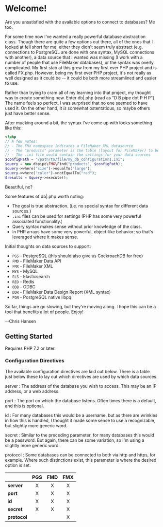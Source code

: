 # Welcome!

Are you unsatisfied with the available options to connect to databases? Me too.

For some time now I've wanted a really powerful database abstraction class. Though there are quite a few options out
there, all of the ones that I looked at fell short for me: either they didn't seem truly abstract (e.g. connections to
PostgreSQL are done with one syntax, MySQL connections with another), a data source that I wanted was missing (I work with a number of people that use FileMaker databases), or the
syntax was overly complicated. My first stab at this grew from my first ever PHP project and is called FX.php. However,
being my first ever PHP project, it's not really as well designed as it could be -- it could be both more streamlined and
easier to use.

Rather than trying to cram all of my learning into that project, my thought was to create something new. Enter db|.php
(read as "D B pipe dot P H P"). The name feels so perfect, I was surprised that no one seemed to have used it. On the
other hand, it *is* somewhat ostentatious, so maybe others just have better sense.

After mucking around a bit, the syntax I've come up with looks something like this:
```php
<?php
// A few notes:
// - The FMX namespace indicates a FileMaker XML datasource
// - The "products" parameter is the table (layout for FileMaker) to be queried
// - The .ini file would contain the settings for your data sources
$configPath = "/path/to/file/my_db_configurations.ini";
$query = new dbpipe\FMX\Find("products", $configPath);
$query->where("size")->equalTo("large");
$query->where("color")->notEqualTo("red");
$results = $query->execute();
```
Beautiful, no?

Some features of db|.php worth noting:

- The goal is true abstraction. (i.e. no special syntax for different data sources.)
- `.ini` files can be used for settings (PHP has some very powerful associated functionality.)
- Query syntax makes sense without prior knowledge of the class.
- In PHP arrays have some very powerful, object-like behavior; so that's leveraged where it makes sense.

Initial thoughts on data sources to support:
- `PGS` - PostgreSQL (this should also give us CockroachDB for free)
- `FMD` - FileMaker Data API
- `FMX` - FileMaker XML
- `MYS` - MySQL
- `ELS` - Elasticsearch
- `RED` - Redis
- `ODB` - ODBC
- `DDR` - FileMaker Data Design Report (XML syntax)
- `PGN` - PostgreSQL native libpq

So far, things are go slowing, but they're moving along. I hope this can be a tool that benefits a lot of people. Enjoy!

--Chris Hansen

## Getting Started

Requires PHP 7.2 or later.

### Configuration Directives

The available configuration directives are laid out below. There is a table just below these to lay out which directives are used by which data sources.

server
: The address of the database you wish to access. This may be an IP address, or a web address.

port
: The port on which the database listens. Often times there is a default, and this is optional.

id
: For many databases this would be a username, but as there are wrinkles in how this is handled, I thought it made some sense to use a recognizable, but slightly more generic word.

secret
: Similar to the preceding parameter, for many databases this would be a password. But again, there can be some variation, so I'm using a slightly more generic word.

protocol
: Some databases can be connected to both via http and https, for example. Where such distinctions exist, this parameter is where the desired option is set.

|              | PGS | FMD | FMX |
|:-------------|:---:|:---:|:---:|
| **server**   |  X  |  X  |  X  |
| **port**     |  X  |  X  |  X  |
| **id**       |  X  |  X  |  X  |
| **secret**   |  X  |  X  |  X  |
| **protocol** |     |     |  X  |

